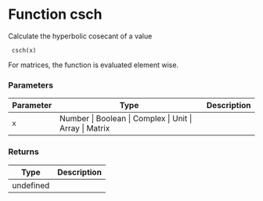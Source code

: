 # Function csch

Calculate the hyperbolic cosecant of a value

     csch(x)

 For matrices, the function is evaluated element wise.




### Parameters

Parameter | Type | Description
--------- | ---- | -----------
`x` | Number &#124; Boolean &#124; Complex &#124; Unit &#124; Array &#124; Matrix | 

### Returns

Type | Description
---- | -----------
 | undefined




<!-- Note: This file is automatically generated from source code comments. Changes made in this file will be overridden. -->
